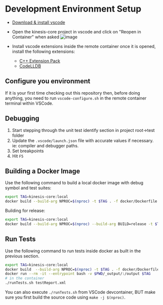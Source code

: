 # Development Environment Setup

- [Download & install vscode](https://code.visualstudio.com/download)
- Open the kinesis-core project in vscode and click on "Reopen in Container" when asked
![image](https://user-images.githubusercontent.com/29750/203445568-939211f6-126f-4150-8b7e-d2b3360effff.png)

- Install vscode extensions inside the remote container once it is opened, install the following extensions:
    * [C++ Extension Pack](https://marketplace.visualstudio.com/items?itemName=ms-vscode.cpptools-extension-pack)
    * [CodeLLDB](https://marketplace.visualstudio.com/items?itemName=vadimcn.vscode-lldb)

## Configure you environment

If it is your first time checking out this repository then, before doing anything, you need to run `vscode-configure.sh` in the remote container terminal within VSCode.

## Debugging

1. Start stepping through the unit test identify section in project root->test folder
2. Update the `.vscode/launch.json` file with accurate values if necessary. ie: compiler and debugger paths.
3. Set breakpoints
4. Hit `F5`

## Building a Docker Image

Use the following command to build a local docker image with debug symbol and test suites:

```bash
export TAG=kinesis-core:local
docker build --build-arg NPROC=$(nproc) -t $TAG . -f docker/Dockerfile.kinesis
```

Building for release:
```bash
export TAG=kinesis-core:local
docker build --build-arg NPROC=$(nproc) --build-arg BUILD=release -t $TAG . -f docker/Dockerfile.kinesis
```

## Run Tests

Use the following command to run tests inside docker as built in the previous section.

```bash
export TAG=kinesis-core:local
docker build  --build-arg NPROC=$(nproc) -t $TAG . -f docker/Dockerfile.kinesis --target buildstage
docker run --rm -it --entrypoint bash -v $PWD/_output/:/output $TAG
# in the container
./runTests.sh testReport.xml
```

You can also execute `./runTests.sh` from VSCode devcontainer, BUT make sure you first build the source code using `make -j $(nproc)`.
